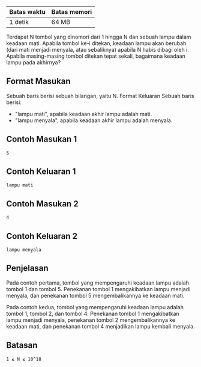 Batas waktu | Batas memori
----------- | ------------
1 detik | 64 MB

Terdapat N tombol yang dinomori dari 1 hingga N dan sebuah lampu dalam keadaan mati.
Apabila tombol ke-i ditekan, keadaan lampu akan berubah (dari mati menjadi menyala, atau
sebaliknya) apabila N habis dibagi oleh i. Apabila masing-masing tombol ditekan tepat
sekali, bagaimana keadaan lampu pada akhirnya?

## Format Masukan
Sebuah baris berisi sebuah bilangan, yaitu N.
Format Keluaran
Sebuah baris berisi:
- "lampu mati", apabila keadaan akhir lampu adalah mati.
- "lampu menyala", apabila keadaan akhir lampu adalah menyala.
## Contoh Masukan 1
    5
## Contoh Keluaran 1
    lampu mati
## Contoh Masukan 2
    4 
## Contoh Keluaran 2
    lampu menyala
## Penjelasan
Pada contoh pertama, tombol yang mempengaruhi keadaan lampu adalah tombol 1 dan
tombol 5. Penekanan tombol 1 mengakibatkan lampu menjadi menyala, dan penekanan
tombol 5 mengembalikannya ke keadaan mati.

Pada contoh kedua, tombol yang mempengaruhi keadaan lampu adalah tombol 1, tombol
2, dan tombol 4. Penekanan tombol 1 mengakibatkan lampu menjadi menyala, penekanan
tombol 2 mengembalikannya ke keadaan mati, dan penekanan tombol 4 menjadikan lampu
kembali menyala.
## Batasan
    1 ≤ N ≤ 10^18